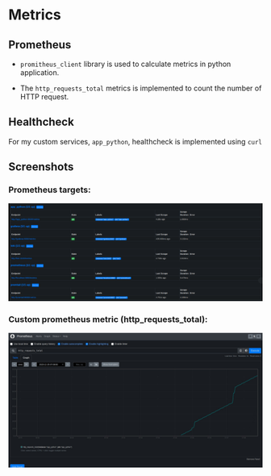 # Metrics

## Prometheus
* `promitheus_client` library is used to calculate metrics in python application.

* The `http_requests_total` metrics is implemented to count the number of HTTP request.

## Healthcheck
For my custom services, `app_python`, healthcheck is implemented using `curl`

## Screenshots

### Prometheus targets:
![Prometheus targets](screenshots/prometheus_targets.png)

### Custom prometheus metric (http_requests_total):

![http_requests_total](screenshots/http_requests_total_graph.jpg)
